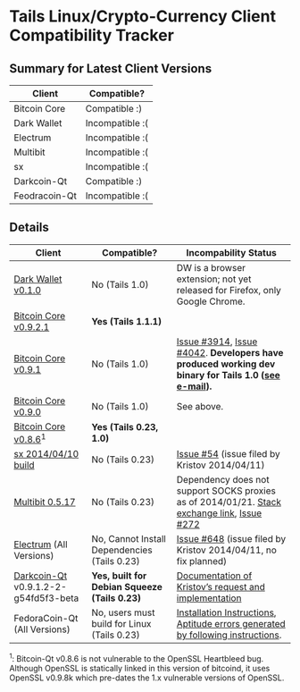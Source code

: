 Tails Linux/Crypto-Currency Client Compatibility Tracker
========================================================

## Summary for Latest Client Versions

Client | Compatible?
-------|------------
Bitcoin Core | Compatible :)
Dark Wallet | Incompatible :(
Electrum |  Incompatible :(
Multibit | Incompatible :(
sx | Incompatible :(
Darkcoin-Qt | Compatible :)
Feodracoin-Qt | Incompatible :(

## Details


Client                                                                              | Compatible? | Incompability Status
------------------------------------------------------------------------------------|-------------|---------------------
<a href="http://darkwallet.is">Dark Wallet v0.1.0</a>                               | No (Tails 1.0) | DW is a browser extension; not yet released for Firefox, only Google Chrome.
<a href="https://bitcoin.org/en/release/v0.9.2.1">Bitcoin Core v0.9.2.1</a>         | <strong>Yes (Tails 1.1.1)</strong> | 
<a href="https://bitcoin.org/en/release/v0.9.1">Bitcoin Core v0.9.1</a>             | No (Tails 1.0) | <a href="https://github.com/bitcoin/bitcoin/pull/3914">Issue #3914</a>, <a href="https://github.com/bitcoin/bitcoin/pull/4042">Issue #4042</a>. <strong>Developers have produced working dev binary for Tails 1.0 (<a href="sourceforge.net/p/bitcoin/mailman/message/32284664/">see e-mail</a>).</strong>
<a href="https://bitcoin.org/en/release/v0.9.0">Bitcoin Core v0.9.0</a>             | No (Tails 1.0) | See above.
<a href="https://bitcoin.org/en/release/v0.8.6">Bitcoin Core v0.8.6</a><sup>1</sup> | <strong>Yes (Tails 0.23, 1.0)</strong> | 
<a href="https://github.com/spesmilo/sx/commit/c6768c37461217fd69f5a3f6ba239c9993b814ae">sx 2014/04/10 build</a> | No (Tails 0.23) | <a href="https://github.com/spesmilo/sx/issues/54">Issue #54</a> (issue filed by Kristov 2014/04/11)
<a href="https://multibit.org/releases/multibit-0.5.17/release.txt">Multibit 0.5.17</a> | No (Tails 0.23) | Dependency does not support SOCKS proxies as of 2014/01/21. <a href="http://bitcoin.stackexchange.com/questions/12840/can-multibit-be-set-to-use-a-socks-proxy-on-osx">Stack exchange link</a>, <a href="https://github.com/jim618/multibit/issues/272">Issue #272</a>
<a href="https://electrum.org/">Electrum</a> (All Versions)                         | No, Cannot Install Dependencies (Tails 0.23) | <a href="https://github.com/spesmilo/electrum/issues/648"> Issue #648</a> (issue filed by Kristov 2014/04/11, no fix planned)
<a href="http://darkcoin.io/downloads/Darkcoin_squeeze_32bit.tar.gz&quot;">Darkcoin-Qt</a> v0.9.1.2-2-g54fd5f3-beta | <strong>Yes, built for Debian Squeeze (Tails 0.23)</strong> | <a href="http://www.reddit.com/r/DRKCoin/comments/22z3ee/build_darkcoin_for_tails_linux/">Documentation of Kristov&#8217;s request and implementation</a>
FedoraCoin-Qt (All Versions)                                                        | No, users must build for Linux (Tails 0.23) | <a href="https://github.com/fedoracoin/fedoracoin/blob/master/doc/readme-qt.rst">Installation Instructions</a>, <a href="http://paste.ubuntu.com/7247896/">Aptitude errors generated by following instructions</a>.

<sup>1</sup>: Bitcoin-Qt v0.8.6 is not vulnerable to the OpenSSL Heartbleed bug. Although OpenSSL is statically linked in this version of bitcoind, it uses OpenSSL v0.9.8k which pre-dates the 1.x vulnerable versions of OpenSSL.
